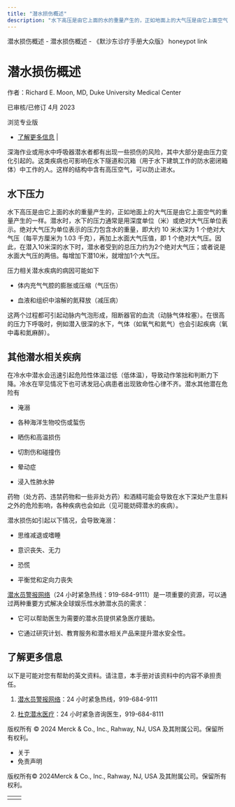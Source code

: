 ```yaml
---
title: "潜水损伤概述"
description: "水下高压是由它上面的水的重量产生的，正如地面上的大气压是由它上面空气的重量产生的一样。潜水时，水下的压力通常是用深度单位（米）或绝对大气压单位表示。绝对大气压为单位表示的压力包含水的重量，即大约 10 米水深为 1 个绝对大气压（每平方厘米为 1.03 千克），再加上水面大气压值，即 1 个绝对大气压。因此，在潜入10米深的水下时，潜水者受到的总压力约为2个绝对大气压；或者说是水面大气压的两倍。每增加下潜10米，就增加1个大气压。"
---
```


﻿潜水损伤概述 \- 潜水损伤概述 \- 《默沙东诊疗手册大众版》 honeypot link

# 潜水损伤概述

作者：Richard E. Moon, MD, Duke University Medical Center

已审核/已修订 4月 2023

浏览专业版

- [了解更多信息](#了解更多信息_v44323123_zh) \|

深海作业或用水中呼吸器潜水者都有出现一些损伤的风险，其中大部分是由压力变化引起的。这类疾病也可影响在水下隧道和沉箱（用于水下建筑工作的防水密闭箱体）中工作的人。这样的结构中含有高压空气，可以防止进水。

## 水下压力

水下高压是由它上面的水的重量产生的，正如地面上的大气压是由它上面空气的重量产生的一样。潜水时，水下的压力通常是用深度单位（米）或绝对大气压单位表示。绝对大气压为单位表示的压力包含水的重量，即大约 10 米水深为 1 个绝对大气压（每平方厘米为 1.03 千克），再加上水面大气压值，即 1 个绝对大气压。因此，在潜入10米深的水下时，潜水者受到的总压力约为2个绝对大气压；或者说是水面大气压的两倍。每增加下潜10米，就增加1个大气压。

压力相关潜水疾病的病因可能如下

- 体内充气气腔的膨胀或压缩（气压伤）

- 血液和组织中溶解的氮释放（减压病）


这两个过程都可引起动脉内气泡形成，阻断器官的血流（动脉气体栓塞）。在很高的压力下呼吸时，例如潜入很深的水下，气体（如氧气和氮气）也会引起疾病（氧中毒和氮麻醉）。

## 其他潜水相关疾病

在冷水中潜水会迅速引起危险性体温过低（低体温），导致动作笨拙和判断力下降。冷水在罕见情况下也可诱发冠心病患者出现致命性心律不齐。潜水其他潜在危险有

- 淹溺

- 各种海洋生物咬伤或蜇伤

- 晒伤和高温损伤

- 切割伤和碰撞伤

- 晕动症

- 浸入性肺水肿


药物（处方药、违禁药物和一些非处方药）和酒精可能会导致在水下深处产生意料之外的危险影响，各种疾病也会如此（见可能妨碍潜水的疾病）。

潜水损伤如引起以下情况，会导致淹溺：

- 思维减退或嗜睡

- 意识丧失、无力

- 恐慌

- 平衡觉和定向力丧失


[潜水员警报网络](http://www.diversalertnetwork.org/)（24 小时紧急热线：919-684-9111）是一项重要的资源，可以通过两种重要方式解决全球娱乐性水肺潜水员的需求：

- 它可以帮助医生为需要的潜水员提供紧急医疗援助。

- 它通过研究计划、教育服务和潜水相关产品来提升潜水安全性。


## 了解更多信息

以下是可能对您有帮助的英文资料。请注意，本手册对该资料中的内容不承担责任。

1. [潜水员警报网络](http://www.diversalertnetwork.org/)：24 小时紧急热线，919-684-9111

2. [杜克潜水医疗](https://anesthesiology.duke.edu/hyperbaric-center/medicine)：24 小时紧急咨询医生，919-684-8111




版权所有 © 2024
Merck & Co., Inc., Rahway, NJ, USA 及其附属公司。保留所有权利。

- 关于
- 免责声明

版权所有© 2024Merck & Co., Inc., Rahway, NJ, USA 及其附属公司。保留所有权利。

|     |     |
| --- | --- |
|  |  |